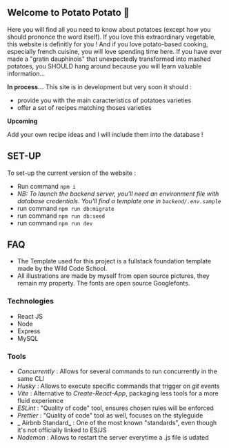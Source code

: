 ## Welcome to Potato Potato 🥔

Here you will find all you need to know about potatoes (except how you should prononce the word itself). If you love this extraordinary vegetable, this website is definitly for you ! And if you love potato-based cooking, especially french cuisine, you will love spending time here.
If you have ever made a "gratin dauphinois" that unexpectedly transformed into mashed potatoes, you SHOULD hang around because you will learn valuable information...

**In process...**
This site is in development but very soon it should :

- provide you with the main caracteristics of potatoes varieties
- offer a set of recipes matching thoses varieties

**Upcoming**

Add your own recipe ideas and I will include them into the database !

## SET-UP

To set-up the current version of the website :

- Run command `npm i`
- _NB: To launch the backend server, you'll need an environment file with database credentials. You'll find a template one in `backend/.env.sample`_
- run command `npm run db:migrate`
- run command `npm run db:seed`
- run command `npm run dev`

## FAQ

- The Template used for this project is a fullstack foundation template made by the Wild Code School.
- All illustrations are made by myself from open source pictures, they remain my property. The fonts are open source Googlefonts.

### Technologies

- React JS
- Node
- Express
- MySQL

### Tools

- _Concurrently_ : Allows for several commands to run concurrently in the same CLI
- _Husky_ : Allows to execute specific commands that trigger on _git_ events
- _Vite_ : Alternative to _Create-React-App_, packaging less tools for a more fluid experience
- _ESLint_ : "Quality of code" tool, ensures chosen rules will be enforced
- _Prettier_ : "Quality of code" tool as well, focuses on the styleguide
- _ Airbnb Standard_ : One of the most known "standards", even though it's not officially linked to ES/JS
- _Nodemon_ : Allows to restart the server everytime a .js file is udated
